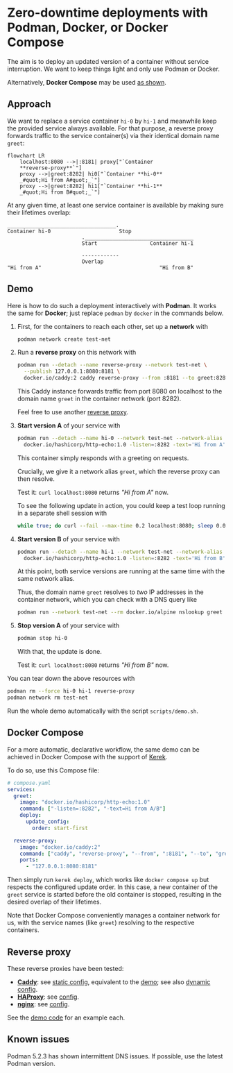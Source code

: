 # Zero-downtime deployments with Podman, Docker, or Docker Compose

The aim is to deploy an updated version of a container without service
interruption. We want to keep things light and only use Podman or Docker.

Alternatively, **Docker Compose** may be used [as shown](#docker-compose).

## Approach

We want to replace a service container `hi-0` by `hi-1` and meanwhile keep the
provided service always available. For that purpose, a reverse proxy forwards
traffic to the service container(s) via their identical domain name `greet`:

```mermaid
flowchart LR
    localhost:8080 -->|:8181| proxy["`Container
    **reverse-proxy**`"]
    proxy -->|greet:8282| hi0["`Container **hi-0**
    _#quot;Hi from A#quot;_`"]
    proxy -->|greet:8282| hi1["`Container **hi-1**
    _#quot;Hi from B#quot;_`"]
```

At any given time, at least one service container is available by making sure
their lifetimes overlap:

```
___________________________________.
Container hi-0                      Stop
                        .___________________________________
                        Start                 Container hi-1

                        ------------
                        Overlap
"Hi from A"                                      "Hi from B"
```

## Demo

Here is how to do such a deployment interactively with **Podman**. It works the
same for **Docker**; just replace `podman` by `docker` in the commands below.

1. First, for the containers to reach each other, set up a **network** with

   ```bash
   podman network create test-net
   ```

1. Run a **reverse proxy** on this network with

   ```bash
   podman run --detach --name reverse-proxy --network test-net \
     --publish 127.0.0.1:8080:8181 \
     docker.io/caddy:2 caddy reverse-proxy --from :8181 --to greet:8282
   ```

   This Caddy instance forwards traffic from port 8080 on localhost to the
   domain name `greet` in the container network (port 8282).

   Feel free to use another [reverse proxy](#reverse-proxy).

1. **Start version A** of your service with

   ```bash
   podman run --detach --name hi-0 --network test-net --network-alias greet \
     docker.io/hashicorp/http-echo:1.0 -listen=:8282 -text='Hi from A'
   ```

   This container simply responds with a greeting on requests.

   Crucially, we give it a network alias `greet`, which the reverse proxy can
   then resolve.

   Test it: `curl localhost:8080` returns _"Hi from A"_ now.

   To see the following update in action, you could keep a test loop running in
   a separate shell session with

   ```bash
   while true; do curl --fail --max-time 0.2 localhost:8080; sleep 0.01s; done
   ```

1. **Start version B** of your service with

   ```bash
   podman run --detach --name hi-1 --network test-net --network-alias greet \
     docker.io/hashicorp/http-echo:1.0 -listen=:8282 -text='Hi from B'
   ```

   At this point, both service versions are running at the same time with the
   same network alias.

   Thus, the domain name `greet` resolves to _two_ IP addresses in the container
   network, which you can check with a DNS query like

   ```bash
   podman run --network test-net --rm docker.io/alpine nslookup greet
   ```

1. **Stop version A** of your service with

   ```bash
   podman stop hi-0
   ```

   With that, the update is done.

   Test it: `curl localhost:8080` returns _"Hi from B"_ now.

You can tear down the above resources with

```bash
podman rm --force hi-0 hi-1 reverse-proxy
podman network rm test-net
```

Run the whole demo automatically with the script `scripts/demo.sh`.

## Docker Compose

For a more automatic, declarative workflow, the same demo can be achieved in
Docker Compose with the support of [Kerek](https://github.com/evolutics/kerek).

To do so, use this Compose file:

```yaml
# compose.yaml
services:
  greet:
    image: "docker.io/hashicorp/http-echo:1.0"
    command: ["-listen=:8282", "-text=Hi from A/B"]
    deploy:
      update_config:
        order: start-first

  reverse-proxy:
    image: "docker.io/caddy:2"
    command: ["caddy", "reverse-proxy", "--from", ":8181", "--to", "greet:8282"]
    ports:
      - "127.0.0.1:8080:8181"
```

Then simply run `kerek deploy`, which works like `docker compose up` but
respects the configured update order. In this case, a new container of the
`greet` service is started before the old container is stopped, resulting in the
desired overlap of their lifetimes.

Note that Docker Compose conveniently manages a container network for us, with
the service names (like `greet`) resolving to the respective containers.

## Reverse proxy

These reverse proxies have been tested:

- [**Caddy**](https://caddyserver.com): see
  [static config](caddy/static/Caddyfile), equivalent to the [demo](#demo); see
  also [dynamic config](caddy/dynamic/Caddyfile).
- [**HAProxy**](https://www.haproxy.org): see [config](haproxy/haproxy.cfg).
- [**nginx**](https://nginx.org): see [config](nginx/nginx.conf).

See the [demo code](scripts/demo.sh) for an example each.

## Known issues

Podman 5.2.3 has shown intermittent DNS issues. If possible, use the latest
Podman version.
